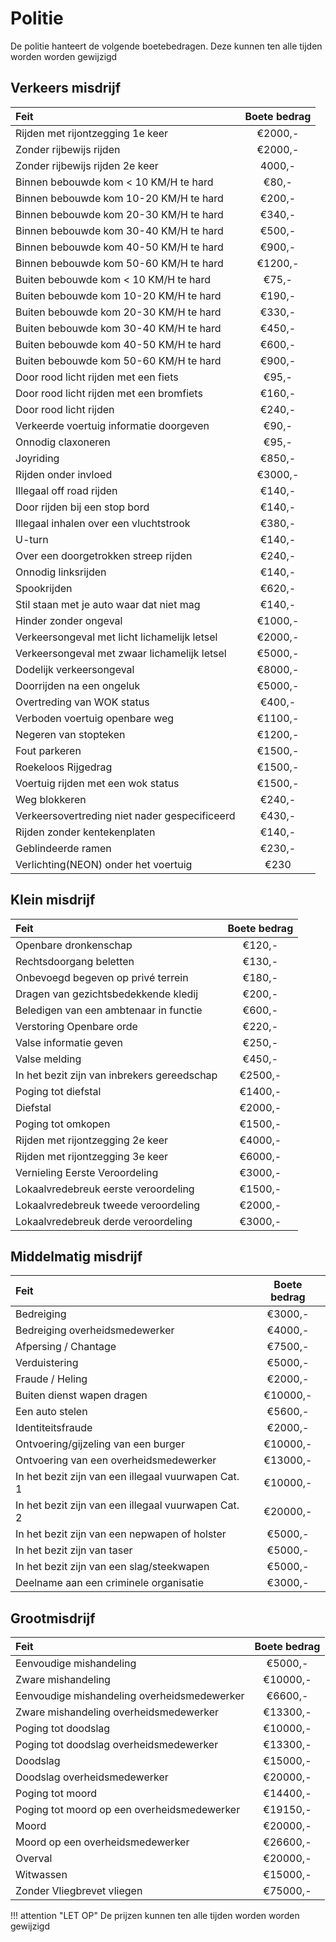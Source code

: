 # Politie

De politie hanteert de volgende boetebedragen. Deze kunnen ten alle tijden worden worden gewijzigd

## Verkeers misdrijf

|Feit|Boete bedrag|
|:---|:----:|
| Rijden met rijontzegging 1e keer | €2000,- |
| Zonder rijbewijs rijden | €2000,- |
| Zonder rijbewijs rijden 2e keer | 4000,- |
| Binnen bebouwde kom < 10 KM/H te hard | €80,- |
| Binnen bebouwde kom 10-20 KM/H te hard | €200,- |
| Binnen bebouwde kom 20-30 KM/H te hard | €340,- |
| Binnen bebouwde kom 30-40 KM/H te hard | €500,- |
| Binnen bebouwde kom 40-50 KM/H te hard | €900,- |
| Binnen bebouwde kom 50-60 KM/H te hard | €1200,- |
| Buiten bebouwde kom < 10 KM/H te hard | €75,- |
| Buiten bebouwde kom 10-20 KM/H te hard | €190,- |
| Buiten bebouwde kom 20-30 KM/H te hard | €330,- |
| Buiten bebouwde kom 30-40 KM/H te hard | €450,- |
| Buiten bebouwde kom 40-50 KM/H te hard | €600,- |
| Buiten bebouwde kom 50-60 KM/H te hard | €900,- |
| Door rood licht rijden met een fiets | €95,- |
| Door rood licht rijden met een bromfiets | €160,- |
| Door rood licht rijden | €240,- |
| Verkeerde voertuig informatie doorgeven | €90,- |
| Onnodig claxoneren | €95,- |
| Joyriding | €850,- |
| Rijden onder invloed | €3000,- |
| Illegaal off road rijden | €140,- |
| Door rijden bij een stop bord | €140,- |
| Illegaal inhalen over een vluchtstrook | €380,- |
| U-turn | €140,- |
| Over een doorgetrokken streep rijden | €240,- |
| Onnodig linksrijden | €140,- |
| Spookrijden | €620,- |
| Stil staan met je auto waar dat niet mag | €140,- |
| Hinder zonder ongeval | €1000,- |
| Verkeersongeval met licht lichamelijk letsel | €2000,- |
| Verkeersongeval met zwaar lichamelijk letsel | €5000,- |
| Dodelijk verkeersongeval | €8000,- |
| Doorrijden na een ongeluk | €5000,- |
| Overtreding van WOK status | €400,- |
| Verboden voertuig openbare weg | €1100,- |
| Negeren van stopteken | €1200,- |
| Fout parkeren | €1500,- |
| Roekeloos Rijgedrag | €1500,- |
| Voertuig rijden met een wok status | €1500,- |
| Weg blokkeren | €240,- |
| Verkeersovertreding niet nader gespecificeerd | €430,- |
| Rijden zonder kentekenplaten | €140,- |
| Geblindeerde ramen | €230,- |
| Verlichting(NEON) onder het voertuig | €230 |


## Klein misdrijf

|Feit|Boete bedrag|
|:---|:---:|
| Openbare dronkenschap | €120,- |
| Rechtsdoorgang beletten | €130,- |
| Onbevoegd begeven op privé terrein | €180,- |
| Dragen van gezichtsbedekkende kledij | €200,- |
| Beledigen van een ambtenaar in functie | €600,- |
| Verstoring Openbare orde | €220,- |
| Valse informatie geven | €250,- |
| Valse melding | €450,- |
| In het bezit zijn van inbrekers gereedschap | €2500,- |
| Poging tot diefstal | €1400,- |
| Diefstal | €2000,- |
| Poging tot omkopen | €1500,- |
| Rijden met rijontzegging 2e keer | €4000,- |
| Rijden met rijontzegging 3e keer | €6000,- |
| Vernieling Eerste Veroordeling | €3000,- |
| Lokaalvredebreuk eerste veroordeling | €1500,- |
| Lokaalvredebreuk tweede veroordeling | €2000,- |
| Lokaalvredebreuk derde veroordeling | €3000,- |

## Middelmatig misdrijf

|Feit|Boete bedrag|
|:---|:---:|
| Bedreiging | €3000,- |
| Bedreiging overheidsmedewerker | €4000,- |
| Afpersing / Chantage | €7500,- |
| Verduistering | €5000,- |
| Fraude / Heling | €2000,- |
| Buiten dienst wapen dragen | €10000,- |
| Een auto stelen | €5600,- |
| Identiteitsfraude | €2000,- |
| Ontvoering/gijzeling van een burger | €10000,- |
| Ontvoering van een overheidsmedewerker | €13000,- |
| In het bezit zijn van een illegaal vuurwapen Cat. 1 | €10000,- |
| In het bezit zijn van een illegaal vuurwapen Cat. 2 | €20000,- |
| In het bezit zijn van een nepwapen of holster | €5000,- |
| In het bezit zijn van taser | €5000,- |
| In het bezit zijn van een slag/steekwapen | €5000,- |
| Deelname aan een criminele organisatie | €3000,- |

## Grootmisdrijf

|Feit|Boete bedrag|
|:--|:---:|
| Eenvoudige mishandeling | €5000,- |
| Zware mishandeling | €10000,- |
| Eenvoudige mishandeling overheidsmedewerker | €6600,- |
| Zware mishandeling overheidsmedewerker | €13300,- |
| Poging tot doodslag | €10000,- |
| Poging tot doodslag overheidsmedewerker | €13300,- |
| Doodslag | €15000,- |
| Doodslag overheidsmedewerker | €20000,- |
| Poging tot moord | €14400,- |
| Poging tot moord op een overheidsmedewerker | €19150,- |
| Moord | €20000,- |
| Moord op een overheidsmedewerker | €26600,- |
| Overval | €20000,- |
| Witwassen | €15000,- |
| Zonder Vliegbrevet vliegen | €75000,- |

!!! attention "LET OP"
    De prijzen kunnen ten alle tijden worden worden gewijzigd
